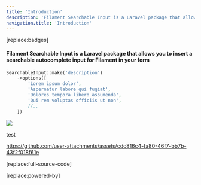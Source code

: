 ```yaml
---
title: 'Introduction'
description: 'Filament Searchable Input is a Laravel package that allows you to insert a searchable autocomplete input for Filament in your form'
navigation.title: 'Introduction'
---
```


[replace:badges]



#### Filament Searchable Input is a Laravel package that allows you to insert a searchable autocomplete input for Filament in your form


```php
SearchableInput::make('description')
    ->options([
        'Lorem ipsum dolor',
        'Aspernatur labore qui fugiat',
        'Dolores tempora libero assumenda',
        'Qui rem voluptas officiis ut non', 
        //..         
    ])
```

<img src="/img/screenshots/searchable-input.png" />

test

https://github.com/user-attachments/assets/cdc816c4-fa80-46f7-bb7b-43f2f018f61e

[replace:full-source-code]


[replace:powered-by]
